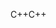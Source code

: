 <span data-ttu-id="e6f6c-101">C++</span><span class="sxs-lookup"><span data-stu-id="e6f6c-101">C++</span></span>